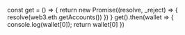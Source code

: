 const get = () => {
return new Promise((resolve, \_reject) => {
resolve(web3.eth.getAccounts())
})
}
get().then(wallet => {
console.log(wallet[0]);
return wallet[0]
})
